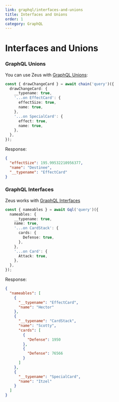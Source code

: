 ```yaml
---
link: graphql/interfaces-and-unions
title: Interfaces and Unions
order: 1
category: GraphQL
---
```


# Interfaces and Unions

### GraphQL Unions

You can use Zeus with [GraphQL Unions](https://spec.graphql.org/June2018/#sec-Unions):

```typescript
const { drawChangeCard } = await chain('query')({
  drawChangeCard: {
    __typename: true,
    '...on EffectCard': {
      effectSize: true,
      name: true,
    },
    '...on SpecialCard': {
      effect: true,
      name: true,
    },
  },
});
```

Response:

```json
{
  "effectSize": 195.99532210956377,
  "name": "Destinee",
  "__typename": "EffectCard"
}
```

### GraphQL Interfaces

Zeus works with [GraphQL Interfaces](http://spec.graphql.org/June2018/#sec-Interfaces)

```typescript
const { nameables } = await Gql('query')({
  nameables: {
    __typename: true,
    name: true,
    '...on CardStack': {
      cards: {
        Defense: true,
      },
    },
    '...on Card': {
      Attack: true,
    },
  },
});
```

Response:

```json
{
  "nameables": [
    {
      "__typename": "EffectCard",
      "name": "Hector"
    },
    {
      "__typename": "CardStack",
      "name": "Scotty",
      "cards": [
        {
          "Defense": 1950
        },
        {
          "Defense": 76566
        }
      ]
    },
    {
      "__typename": "SpecialCard",
      "name": "Itzel"
    }
  ]
}
```
